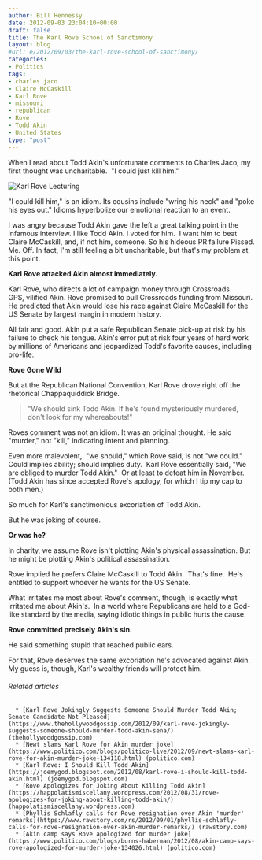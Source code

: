 ```yaml
---
author: Bill Hennessy
date: 2012-09-03 23:04:10+00:00
draft: false
title: The Karl Rove School of Sanctimony
layout: blog
#url: e/2012/09/03/the-karl-rove-school-of-sanctimony/
categories:
- Politics
tags:
- charles jaco
- Claire McCaskill
- Karl Rove
- missouri
- republican
- Rove
- Todd Akin
- United States
type: "post"
---
```


When I read about Todd Akin's unfortunate comments to Charles Jaco, my first thought was uncharitable.  "I could just kill him."

![Karl Rove Lecturing](https://ludicrite.files.wordpress.com/2012/09/rove2.png)


"I could kill him," is an idiom. Its cousins include "wring his neck" and "poke his eyes out." Idioms hyperbolize our emotional reaction to an event.

I was angry because Todd Akin gave the left a great talking point in the infamous interview. I like Todd Akin. I voted for him.  I want him to beat Claire McCaskill, and, if not him, someone. So his hideous PR failure Pissed. Me. Off. In fact, I'm still feeling a bit uncharitable, but that's my problem at this point.

**Karl Rove attacked Akin almost immediately.**

Karl Rove, who directs a lot of campaign money through Crossroads GPS, vilified Akin. Rove promised to pull Crossroads funding from Missouri. He predicted that Akin would lose his race against Claire McCaskill for the US Senate by largest margin in modern history.

All fair and good. Akin put a safe Republican Senate pick-up at risk by his failure to check his tongue. Akin's error put at risk four years of hard work by millions of Americans and jeopardized Todd's favorite causes, including pro-life.

**Rove Gone Wild**

But at the Republican National Convention, Karl Rove drove right off the rhetorical Chappaquiddick Bridge.


> "We should sink Todd Akin. If he's found mysteriously murdered, don't look for my whereabouts!"


Roves comment was not an idiom. It was an original thought. He said "murder," not "kill," indicating intent and planning.

Even more malevolent,  "we should," which Rove said, is not "we could." Could implies ability; should implies duty.  Karl Rove essentially said, "We are obliged to murder Todd Akin."  Or at least to defeat him in November.  (Todd Akin has since accepted Rove's apology, for which I tip my cap to both men.)

So much for Karl's sanctimonious excoriation of Todd Akin.

But he was joking of course.

**Or was he?**

In charity, we assume Rove isn't plotting Akin's physical assassination. But he might be plotting Akin's political assassination.

Rove implied he prefers Claire McCaskill to Todd Akin.  That's fine.  He's entitled to support whoever he wants for the US Senate.

What irritates me most about Rove's comment, though, is exactly what irritated me about Akin's.  In a world where Republicans are held to a God-like standard by the media, saying idiotic things in public hurts the cause.

**Rove committed precisely Akin's sin.**

He said something stupid that reached public ears.

For that, Rove deserves the same excoriation he's advocated against Akin.  My guess is, though, Karl's wealthy friends will protect him.


###### Related articles





	  * [Karl Rove Jokingly Suggests Someone Should Murder Todd Akin; Senate Candidate Not Pleased](https://www.thehollywoodgossip.com/2012/09/karl-rove-jokingly-suggests-someone-should-murder-todd-akin-sena/) (thehollywoodgossip.com)
	  * [Newt slams Karl Rove for Akin murder joke](https://www.politico.com/blogs/politico-live/2012/09/newt-slams-karl-rove-for-akin-murder-joke-134118.html) (politico.com)
	  * [Karl Rove: I Should Kill Todd Akin](https://joemygod.blogspot.com/2012/08/karl-rove-i-should-kill-todd-akin.html) (joemygod.blogspot.com)
	  * [Rove Apologizes for Joking About Killing Todd Akin](https://happolatismiscellany.wordpress.com/2012/08/31/rove-apologizes-for-joking-about-killing-todd-akin/) (happolatismiscellany.wordpress.com)
	  * [Phyllis Schlafly calls for Rove resignation over Akin 'murder' remarks](https://www.rawstory.com/rs/2012/09/01/phyllis-schlafly-calls-for-rove-resignation-over-akin-murder-remarks/) (rawstory.com)
	  * [Akin camp says Rove apologized for murder joke](https://www.politico.com/blogs/burns-haberman/2012/08/akin-camp-says-rove-apologized-for-murder-joke-134026.html) (politico.com)

